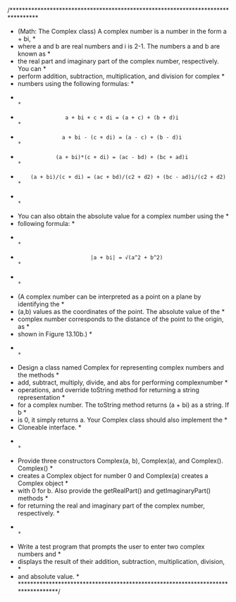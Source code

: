 /*********************************************************************************
* (Math: The Complex class) A complex number is a number in the form a + bi,     *
* where a and b are real numbers and i is 2-1. The numbers a and b are known as  *
* the real part and imaginary part of the complex number, respectively. You can  *
* perform addition, subtraction, multiplication, and division for complex        *
* numbers using the following formulas:                                          *
*                                                                                *
*                    a + bi + c + di = (a + c) + (b + d)i                        *
*                   a + bi - (c + di) = (a - c) + (b - d)i                       *
*                 (a + bi)*(c + di) = (ac - bd) + (bc + ad)i                     *
*         (a + bi)/(c + di) = (ac + bd)/(c2 + d2) + (bc - ad)i/(c2 + d2)         *
*                                                                                *
* You can also obtain the absolute value for a complex number using the          *
* following formula:                                                             *
*                                                                                *
*                            |a + bi| = √(a^2 + b^2)                             *
*                                                                                *
* (A complex number can be interpreted as a point on a plane by identifying the  *
* (a,b) values as the coordinates of the point. The absolute value of the        *
* complex number corresponds to the distance of the point to the origin, as      *
* shown in Figure 13.10b.)                                                       *
*                                                                                *
* Design a class named Complex for representing complex numbers and the methods  *
* add, subtract, multiply, divide, and abs for performing complexnumber          *
* operations, and override toString method for returning a string representation *
* for a complex number. The toString method returns (a + bi) as a string. If b   *
* is 0, it simply returns a. Your Complex class should also implement the        *
* Cloneable interface.                                                           *
*                                                                                *
* Provide three constructors Complex(a, b), Complex(a), and Complex(). Complex() *
* creates a Complex object for number 0 and Complex(a) creates a Complex object  *
* with 0 for b. Also provide the getRealPart() and getImaginaryPart() methods    *
* for returning the real and imaginary part of the complex number, respectively. *
*                                                                                *
* Write a test program that prompts the user to enter two complex numbers and    *
* displays the result of their addition, subtraction, multiplication, division,  *
* and absolute value.                                                            *
*********************************************************************************/
